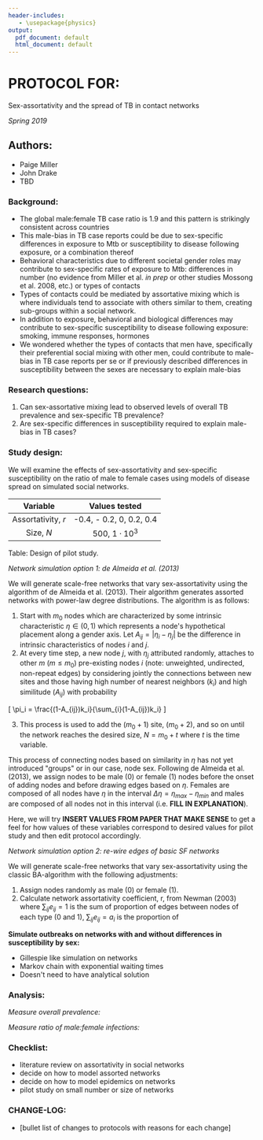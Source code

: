 ```yaml
---
header-includes:
   - \usepackage{physics}
output:
  pdf_document: default
  html_document: default
---
```


# PROTOCOL FOR: 

Sex-assortativity and the spread of TB in contact networks

$\textit{Spring 2019}$

## Authors: 

* Paige Miller
* John Drake
* TBD

### Background: 

* The global male:female TB case ratio is 1.9 and this pattern is strikingly consistent across countries
* This male-bias in TB case reports could be due to sex-specific differences in exposure to Mtb or susceptibility to disease following exposure, or a combination thereof
* Behavioral characteristics due to different societal gender roles may contribute to sex-specific rates of exposure to Mtb: differences in number (no evidence from Miller et al. _in prep_ or other studies Mossong et al. 2008, etc.) or types of contacts 
* Types of contacts could be mediated by assortative mixing which is where individuals tend to associate with others similar to them, creating sub-groups within a social network.
* In addition to exposure, behavioral and biological differences may contribute to sex-specific susceptibility to disease following exposure: smoking, immune responses, hormones
* We wondered whether the types of contacts that men have, specifically their preferential social mixing with other men, could contribute to male-bias in TB case reports per se or if previously described differences in susceptibility between the sexes are necessary to explain male-bias

### Research questions:

1. Can sex-assortative mixing lead to observed levels of overall TB prevalence and sex-specific TB prevalence?
2. Are sex-specific differences in susceptibility required to explain male-bias in TB cases? 

### Study design: 

We will examine the effects of sex-assortativity and sex-specific susceptibility on the ratio of male to female cases using models of disease spread on simulated social networks. 

| Variable  | Values tested  | 
|:-:|:-:|
| Assortativity, $r$  |  -0.4, - 0.2, 0, 0.2, 0.4 |
| Size, $N$ | 500, $1\cdot 10 ^ 3$  |

Table: Design of pilot study. 

_Network simulation option 1: de Almeida et al. (2013)_

We will generate scale-free networks that vary sex-assortativity using the algorithm of de Almeida et al. (2013). Their algorithm generates assorted networks with power-law degree distributions. The algorithm is as follows: 

1. Start with $m_0$ nodes which are characterized by some intrinsic characteristic $\eta \in (0, 1)$ which represents a node's hypothetical placement along a gender axis. Let $A_{ij} = | \eta_i - \eta_j |$ be the difference in intrinsic characteristics of nodes $i$ and $j$. 
2. At every time step, a new node $j$, with $\eta_j$ attributed randomly, attaches to other $m$ $(m \leq m_0)$ pre-existing nodes $i$ (note: unweighted, undirected, non-repeat edges) by considering jointly the connections between new sites and those having high number of nearest neighbors ($k_i$) and high similitude ($A_{ij}$) with probability 

\[ \pi_i = \frac{(1-A_{ij})k_i}{\sum_{i}(1-A_{ij})k_i} \]

3. This process is used to add the ($m_0 + 1$) site, ($m_0 + 2$), and so on until the network reaches the desired size, $N=m_0 + t$ where $t$ is the time variable.

This process of connecting nodes based on similarity in $\eta$ has not yet introduced "groups" or in our case, node sex. Following de Almeida et al. (2013), we assign nodes to be male (0) or female (1) nodes before the onset of adding nodes and before drawing edges based on $\eta$. Females are composed of all nodes have $\eta$ in the interval $\Delta \eta = \eta_{max} - \eta_{min}$ and males are composed of all nodes not in this interval (i.e. $\textbf {FILL IN EXPLANATION}$). 

Here, we will try $\textbf {INSERT VALUES FROM PAPER THAT MAKE SENSE}$ to get a feel for how values of these variables correspond to desired values for pilot study and then edit protocol accordingly. 

_Network simulation option 2: re-wire edges of basic SF networks_

We will generate scale-free networks that vary sex-assortativity using the classic BA-algorithm with the following adjustments: 

1. Assign nodes randomly as male (0) or female (1).  
2. Calculate network assortativity coefficient, r, from Newman (2003) where $\sum_{ij}{e_{ij}=1}$ is the sum of proportion of edges between nodes of each type (0 and 1), $\sum_{ij}{e_{ij}=a_i}$ is the proportion of 


__Simulate outbreaks on networks with and without differences in susceptibility by sex:__

* Gillespie like simulation on networks 
* Markov chain with exponential waiting times
* Doesn't need to have analytical solution

### Analysis: 

_Measure overall prevalence:_

_Measure ratio of male:female infections:_

### Checklist: 

* literature review on assortativity in social networks
* decide on how to model assorted networks
* decide on how to model epidemics on networks
* pilot study on small number or size of networks

### CHANGE-LOG:

* [bullet list of changes to protocols with reasons for each change]
